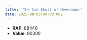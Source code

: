 ```yaml
---
title: 'The Ice Skull of Nevermoor'
date: 2025-08-05T00:00:00Z
---
```

- **RAP**: 88440
- **Value**: 90000
